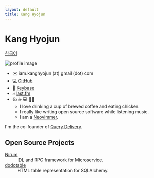 ```yaml
---
layout: default
title: Kang Hyojun
---
```


# Kang Hyojun

[한국어](/)

![profile image](https://www.gravatar.com/avatar/ee4682832933a275e641ebc07b253599?s=180)

- ✉️  iam.kanghyojun (at) gmail (dot) com
- 💻 [GitHub](https://github.com/admire93)
- 🔑 [Keybase](https://keybase.io/kanghyojun)
- 🎶 [last.fm](https://www.last.fm/user/admire93)
- 👍 ☕️ 💻 🐔🎶
  - I love drinking a cup of brewed coffee and eating chicken.
  - I really like writing open source software while listening music.
  - I am a [Neovimmer](https://github.com/kanghyojun/nvimrc).

I'm the co-founder of [Query Delivery](https://run.query.delivery/).


## Open Source Projects

<dl>
  <dt><a href="https://nirum.org">Nirum</a></dt>
  <dd>IDL and RPC framework for Microservice.</dd>
  <dt><a href="https://github.com/spoqa/dodotable">dodotable</a></dt>
  <dd>HTML table representation for SQLAlchemy.</dd>
</dl>
